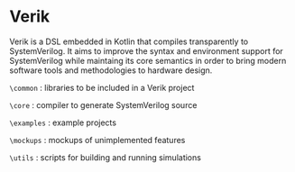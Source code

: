 # Verik

Verik is a DSL embedded in Kotlin that compiles transparently to SystemVerilog. It aims to improve the syntax and
environment support for SystemVerilog while maintaing its core semantics in order to bring modern software tools and
methodologies to hardware design.

`\common` : libraries to be included in a Verik project

`\core` : compiler to generate SystemVerilog source

`\examples` : example projects

`\mockups` : mockups of unimplemented features

`\utils` : scripts for building and running simulations
